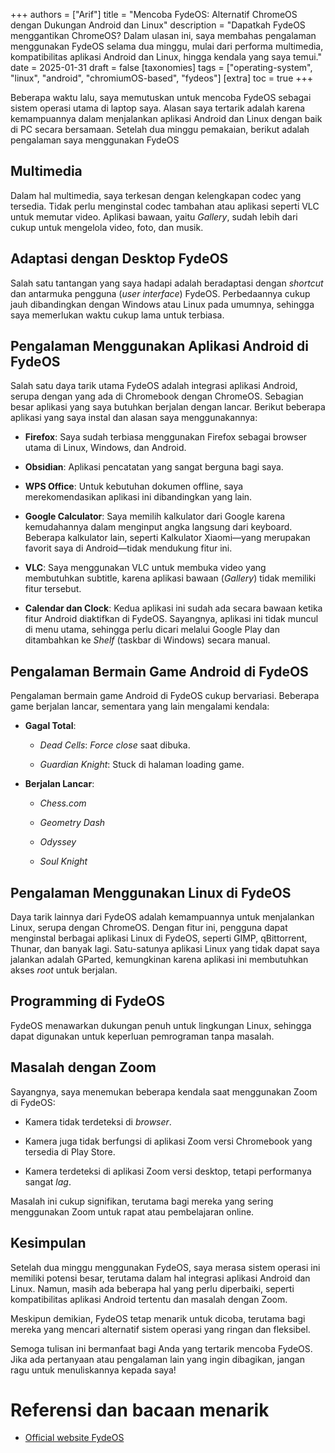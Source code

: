 +++
authors = ["Arif"]
title = "Mencoba FydeOS: Alternatif ChromeOS dengan Dukungan Android dan Linux"
description = "Dapatkah FydeOS menggantikan ChromeOS? Dalam ulasan ini, saya membahas pengalaman menggunakan FydeOS selama dua minggu, mulai dari performa multimedia, kompatibilitas aplikasi Android dan Linux, hingga kendala yang saya temui."
date = 2025-01-31
draft = false
[taxonomies]
tags = ["operating-system", "linux", "android", "chromiumOS-based", "fydeos"]
[extra]
toc = true
+++

Beberapa waktu lalu, saya memutuskan untuk mencoba FydeOS sebagai sistem operasi utama di laptop saya. Alasan saya tertarik adalah karena kemampuannya dalam menjalankan aplikasi Android dan Linux dengan baik di PC secara bersamaan. Setelah dua minggu pemakaian, berikut adalah pengalaman saya menggunakan FydeOS

## Multimedia

Dalam hal multimedia, saya terkesan dengan kelengkapan codec yang tersedia. Tidak perlu menginstal codec tambahan atau aplikasi seperti VLC untuk memutar video. Aplikasi bawaan, yaitu _Gallery_, sudah lebih dari cukup untuk mengelola video, foto, dan musik.

## Adaptasi dengan Desktop FydeOS

Salah satu tantangan yang saya hadapi adalah beradaptasi dengan _shortcut_ dan antarmuka pengguna (_user interface_) FydeOS. Perbedaannya cukup jauh dibandingkan dengan Windows atau Linux pada umumnya, sehingga saya memerlukan waktu cukup lama untuk terbiasa.

## Pengalaman Menggunakan Aplikasi Android di FydeOS

Salah satu daya tarik utama FydeOS adalah integrasi aplikasi Android, serupa dengan yang ada di Chromebook dengan ChromeOS. Sebagian besar aplikasi yang saya butuhkan berjalan dengan lancar. Berikut beberapa aplikasi yang saya instal dan alasan saya menggunakannya:

- **Firefox**: Saya sudah terbiasa menggunakan Firefox sebagai browser utama di Linux, Windows, dan Android.
    
- **Obsidian**: Aplikasi pencatatan yang sangat berguna bagi saya.
    
- **WPS Office**: Untuk kebutuhan dokumen offline, saya merekomendasikan aplikasi ini dibandingkan yang lain.
    
- **Google Calculator**: Saya memilih kalkulator dari Google karena kemudahannya dalam menginput angka langsung dari keyboard. Beberapa kalkulator lain, seperti Kalkulator Xiaomi—yang merupakan favorit saya di Android—tidak mendukung fitur ini.
    
- **VLC**: Saya menggunakan VLC untuk membuka video yang membutuhkan subtitle, karena aplikasi bawaan (_Gallery_) tidak memiliki fitur tersebut.
    
- **Calendar dan Clock**: Kedua aplikasi ini sudah ada secara bawaan ketika fitur Android diaktifkan di FydeOS. Sayangnya, aplikasi ini tidak muncul di menu utama, sehingga perlu dicari melalui Google Play dan ditambahkan ke _Shelf_ (taskbar di Windows) secara manual.
    

## Pengalaman Bermain Game Android di FydeOS

Pengalaman bermain game Android di FydeOS cukup bervariasi. Beberapa game berjalan lancar, sementara yang lain mengalami kendala:

- **Gagal Total**:
    
    - _Dead Cells_: _Force close_ saat dibuka.
        
    - _Guardian Knight_: Stuck di halaman loading game.
        
- **Berjalan Lancar**:
    
    - _Chess.com_
        
    - _Geometry Dash_
        
    - _Odyssey_
        
    - _Soul Knight_
        

## Pengalaman Menggunakan Linux di FydeOS

Daya tarik lainnya dari FydeOS adalah kemampuannya untuk menjalankan Linux, serupa dengan ChromeOS. Dengan fitur ini, pengguna dapat menginstal berbagai aplikasi Linux di FydeOS, seperti GIMP, qBittorrent, Thunar, dan banyak lagi. Satu-satunya aplikasi Linux yang tidak dapat saya jalankan adalah GParted, kemungkinan karena aplikasi ini membutuhkan akses _root_ untuk berjalan.

## Programming di FydeOS

FydeOS menawarkan dukungan penuh untuk lingkungan Linux, sehingga dapat digunakan untuk keperluan pemrograman tanpa masalah.

## Masalah dengan Zoom

Sayangnya, saya menemukan beberapa kendala saat menggunakan Zoom di FydeOS:

- Kamera tidak terdeteksi di _browser_.
    
- Kamera juga tidak berfungsi di aplikasi Zoom versi Chromebook yang tersedia di Play Store.
    
- Kamera terdeteksi di aplikasi Zoom versi desktop, tetapi performanya sangat _lag_.
    

Masalah ini cukup signifikan, terutama bagi mereka yang sering menggunakan Zoom untuk rapat atau pembelajaran online.

## Kesimpulan

Setelah dua minggu menggunakan FydeOS, saya merasa sistem operasi ini memiliki potensi besar, terutama dalam hal integrasi aplikasi Android dan Linux. Namun, masih ada beberapa hal yang perlu diperbaiki, seperti kompatibilitas aplikasi Android tertentu dan masalah dengan Zoom.

Meskipun demikian, FydeOS tetap menarik untuk dicoba, terutama bagi mereka yang mencari alternatif sistem operasi yang ringan dan fleksibel.

Semoga tulisan ini bermanfaat bagi Anda yang tertarik mencoba FydeOS. Jika ada pertanyaan atau pengalaman lain yang ingin dibagikan, jangan ragu untuk menuliskannya kepada saya!

# Referensi dan bacaan menarik
- <a class="external" href="https://fydeos.io/" target="_blank"> Official website FydeOS</a> <br>
